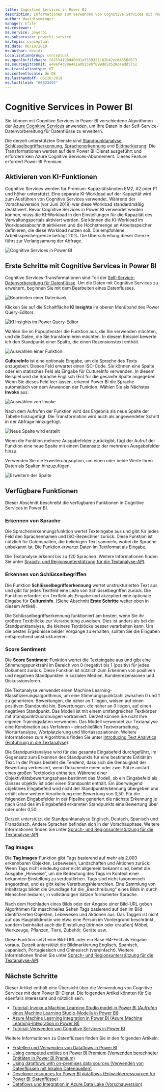 ```yaml
---
title: Cognitive Services in Power BI
description: Informationen zum Verwenden von Cognitive Services mit Power BI
author: davidiseminger
manager: kfile
ms.reviewer: ''
ms.service: powerbi
ms.subservice: powerbi-service
ms.topic: conceptual
ms.date: 06/10/2019
ms.author: davidi
LocalizationGroup: conceptual
ms.openlocfilehash: 267534198d40b91a5550321162b42ecd45500673
ms.sourcegitcommit: e48ef4c88e4a1a0b259bf899d85d520c4edd5751
ms.translationtype: HT
ms.contentlocale: de-DE
ms.lasthandoff: 06/10/2019
ms.locfileid: "66823492"
---
```

# <a name="cognitive-services-in-power-bi"></a>Cognitive Services in Power BI 

Sie können mit Cognitive Services in Power BI verschiedene Algorithmen der [Azure Cognitive Services](https://azure.microsoft.com/services/cognitive-services/) anwenden, um Ihre Daten in der Self-Service-Datenvorbereitung für Datenflüsse zu erweitern.

Die derzeit unterstützten Dienste sind [Standpunktanalyse](https://docs.microsoft.com/azure/cognitive-services/text-analytics/how-tos/text-analytics-how-to-sentiment-analysis), [Schlüsselbegriffserkennung](https://docs.microsoft.com/azure/cognitive-services/text-analytics/how-tos/text-analytics-how-to-keyword-extraction), [Sprachenerkennung](https://docs.microsoft.com/azure/cognitive-services/text-analytics/how-tos/text-analytics-how-to-language-detection) und [Bildmarkierung](https://docs.microsoft.com/azure/cognitive-services/computer-vision/concept-tagging-images). Die Transformationen werden auf dem Power BI-Dienst ausgeführt und erfordern kein Azure Cognitive Services-Abonnement. Dieses Feature erfordert Power BI Premium.

## <a name="enabling-ai-features"></a>**Aktivieren von KI-Funktionen**

Cognitive Services werden für Premium-Kapazitätsknoten EM2, A2 oder P1 und höher unterstützt. Eine separate KI-Workload auf der Kapazität wird zum Ausführen von Cognitive Services verwendet. Während der Vorschauversion (vor Juni 2019) war diese Workload standardmäßig deaktiviert. Bevor Cognitive Services in Power BI verwendet werden können, muss die KI-Workload in den Einstellungen für die Kapazität des Verwaltungsportals aktiviert werden. Sie können die KI-Workload im Workloadsabschnitt aktivieren und die Höchstmenge an Arbeitsspeicher definieren, die diese Workload nutzen soll. Die empfohlene Arbeitsspeichergrenze beträgt 20%. Die Überschreitung dieser Grenze führt zur Verlangsamung der Abfrage.

![Cognitive Services in Power BI](media/service-cognitive-services/cognitive-services_01.png)

## <a name="getting-started-with-cognitive-services-in-power-bi"></a>**Erste Schritte mit Cognitive Services in Power BI**

Cognitive Services-Transformationen sind Teil der [Self-Service-Datenvorbereitung für Datenflüsse](https://powerbi.microsoft.com/blog/introducing-power-bi-data-prep-wtih-dataflows/). Um die Daten mit Cognitive Services zu erweitern, beginnen Sie mit dem Bearbeiten eines Datenflusses.

![Bearbeiten einer Datenbank](media/service-cognitive-services/cognitive-services_02.png)

Klicken Sie auf die Schaltfläche **KI Insights** im oberen Menüband des Power Query-Editors.

![KI Insights im Power Query-Editor](media/service-cognitive-services/cognitive-services_03.png)

Wählen Sie im Popupfenster die Funktion aus, die Sie verwenden möchten, und die Daten, die Sie transformieren möchten. In diesem Beispiel bewerte ich den Standpunkt einer Spalte, die einen Rezensionstext enthält.

![Auswählen einer Funktion](media/service-cognitive-services/cognitive-services_04.png)

**CultureInfo** ist eine optionale Eingabe, um die Sprache des Texts anzugeben. Dieses Feld erwartet einen ISO-Code. Sie können eine Spalte oder ein statisches Feld als Eingabe für CultureInfo verwenden. In diesem Beispiel wird die Sprache Englisch (En) für die gesamte Spalte angegeben. Wenn Sie dieses Feld leer lassen, erkennt Power BI die Sprache automatisch vor dem Anwenden der Funktion. Wählen Sie als Nächstes **Invoke** aus.

![Auswählen von Invoke](media/service-cognitive-services/cognitive-services_05.png)

Nach dem Aufrufen der Funktion wird das Ergebnis als neue Spalte der Tabelle hinzugefügt. Die Transformation wird auch als angewendeter Schritt in der Abfrage hinzugefügt.

![Neue Spalte wird erstellt](media/service-cognitive-services/cognitive-services_06.png)

Wenn die Funktion mehrere Ausgabefelder zurückgibt, fügt der Aufruf der Funktion eine neue Spalte mit einem Datensatz der mehreren Ausgabefelder hinzu.

Verwenden Sie die Erweiterungsoption, um einen oder beide Werte Ihren Daten als Spalten hinzuzufügen.

![Erweitern der Spalte](media/service-cognitive-services/cognitive-services_07.png)

## <a name="available-functions"></a>**Verfügbare Funktionen**

Dieser Abschnitt beschreibt die verfügbaren Funktionen in Cognitive Services in Power BI.

### <a name="detect-language"></a>**Erkennen von Sprache**

Die Sprachenerkennungsfunktion wertet Texteingabe aus und gibt für jedes Feld den Sprachennamen und ISO-Bezeichner zurück. Diese Funktion ist nützlich für Datenspalten, die beliebigen Text sammeln, wobei die Sprache unbekannt ist. Die Funktion erwartet Daten im Textformat als Eingabe.

Die Textanalyse erkennt bis zu 120 Sprachen. Weitere Informationen finden Sie unter [Sprach- und Regionsunterstützung für die Textanalyse-API](https://docs.microsoft.com/azure/cognitive-services/text-analytics/text-analytics-supported-languages).

### <a name="extract-key-phrases"></a>**Erkennen von Schlüsselbegriffen**

Die Funktion **Schlüsselbegriffserkennung** wertet unstrukturierten Text aus und gibt für jedes Textfeld eine Liste von Schlüsselbegriffen zurück. Die Funktion erfordert ein Textfeld als Eingabe und akzeptiert eine optionale Eingabe für **Cultureinfo**. (Siehe Abschnitt **Erste Schritte** weiter oben in diesem Artikel).

Die Schlüsselbegriffserkennung funktioniert am besten, wenn Sie ihr größere Textblöcke zur Verarbeitung zuweisen. Dies ist anders als bei der Standpunktanalyse, die kleinere Textblöcke besser verarbeiten kann. Um die besten Ergebnisse beider Vorgänge zu erhalten, sollten Sie die Eingaben entsprechend umstrukturieren.

### <a name="score-sentiment"></a>**Score Sentiment**

Die **Score Sentiment**-Funktion wertet die Texteingabe aus und gibt eine Stimmungspunktzahl im Bereich von 0 (negativ) bis 1 (positiv) für jedes Dokument zurück. Diese Funktion ist nützlich zum Erkennen von positiven und negativen Standpunkten in sozialen Medien, Kundenrezensionen und Diskussionsforen.

Die Textanalyse verwendet einen Machine Learning-Klassifizierungsalgorithmus, um eine Stimmungspunktzahl zwischen 0 und 1 zu generieren. Bewertungen, die näher an 1 liegen, weisen auf einen positiven Standpunkt hin, Bewertungen, die näher an 0 liegen, auf einen negativen Standpunkt. Das Modell ist mit einem umfangreichen Textkörper mit Standpunktzuordnungen vortrainiert. Derzeit können Sie nicht Ihre eigenen Trainingsdaten verwenden. Das Modell verwendet zur Textanalyse eine Kombination aus Verfahren – einschließlich Textverarbeitung, Wortartanalyse, Wortplatzierung und Wortassoziationen. Weitere Informationen zum Algorithmus finden Sie unter [Introducing Text Analytics (Einführung in die Textanalyse)](https://blogs.technet.microsoft.com/machinelearning/2015/04/08/introducing-text-analytics-in-the-azure-ml-marketplace/).

Die Standpunktanalyse wird für das gesamte Eingabefeld durchgeführt, im Gegensatz zum Erkennen des Standpunkts für eine bestimmte Entität im Text. In der Praxis besteht die Tendenz, dass sich die Genauigkeit der Bewertung verbessert, wenn Dokumente einen oder zwei Sätze anstatt eines großen Textblocks enthalten. Während einer Objektivitätsbewertungsphase bestimmt das Modell, ob ein Eingabefeld als Ganzes objektiv ist oder einen Standpunkt enthält. Ein überwiegend objektives Eingabefeld wird nicht der Standpunkterkennung übergeben und erhält ohne weitere Verarbeitung eine Bewertung von 0,50. Für die folgenden Eingabefelder in der Pipeline generiert die nächste Erkennung je nach Grad des im Eingabefeld erkannten Standpunkts eine Bewertung über oder unter 0,50.

Derzeit unterstützt die Standpunktanalyse Englisch, Deutsch, Spanisch und Französisch. Andere Sprachen befinden sich in der Vorschauphase. Weitere Informationen finden Sie unter [Sprach- und Regionsunterstützung für die Textanalyse-API](https://docs.microsoft.com/azure/cognitive-services/text-analytics/text-analytics-supported-languages).

### <a name="tag-images"></a>**Tag Images**

Die **Tag Images**-Funktion gibt Tags basierend auf mehr als 2.000 erkennbaren Objekten, Lebewesen, Landschaften und Aktionen zurück. Wenn Tags nicht eindeutig oder nicht allgemein bekannt sind, bietet die Ausgabe „Hinweise“, um die Bedeutung des Tags im Kontext einer bekannten Einstellung zu verdeutlichen. Tags sind nicht taxonomisch angeordnet, und es gibt keine Vererbungshierarchien. Eine Sammlung von Inhaltstags bildet die Grundlage für die „Beschreibung“ eines Bilds in durch Menschen lesbarer, in vollständigen Sätzen formatierter Sprache.

Nach dem Hochladen eines Bilds oder der Angabe einer Bild-URL geben Algorithmen für maschinelles Sehen Tags basierend auf den im Bild identifizierten Objekten, Lebewesen und Aktionen aus. Das Taggen ist nicht auf das Hauptbildmotiv wie etwa eine Person im Vordergrund beschränkt, sondern beinhaltet auch die Einstellung (drinnen oder draußen) Möbel, Werkzeuge, Pflanzen, Tiere, Zubehör, Geräte usw.

Diese Funktion setzt eine Bild-URL oder ein Base-64-Feld als Eingabe voraus. Zurzeit unterstützt die Bildmarkierung Englisch, Spanisch, Japanisch, Portugiesisch und Chinesisch (vereinfacht). Weitere Informationen finden Sie unter [Sprach- und Regionsunterstützung für die Textanalyse-API](https://docs.microsoft.com/rest/api/cognitiveservices/computervision/tagimage/tagimage#uri-parameters).

## <a name="next-steps"></a>Nächste Schritte

Dieser Artikel enthält eine Übersicht über die Verwendung von Cognitive Services mit dem Power BI-Dienst. Die folgenden Artikel könnten für Sie ebenfalls interessant und nützlich sein. 

* [Tutorial: Invoke a Machine Learning Studio model in Power BI (Aufrufen eines Machine Learning Studio-Modells in Power BI)](service-tutorial-invoke-machine-learning-model.md)
* [Azure Machine Learning integration in Power BI (Azure Machine Learning-Integration in Power BI)](service-machine-learning-integration.md)
* [Tutorial: Verwenden von Cognitive Services in Power BI](service-tutorial-use-cognitive-services.md)


Weitere Informationen zu Datenflüssen finden Sie in den folgenden Artikeln:
* [Erstellen und Verwenden von Dataflows in Power BI](service-dataflows-create-use.md)
* [Using computed entities on Power BI Premium (Verwenden berechneter Entitäten in Power BI Premium)](service-dataflows-computed-entities-premium.md)
* [Using dataflows with on-premises data sources (Verwenden von Datenflüssen mit lokalen Datenquellen)](service-dataflows-on-premises-gateways.md)
* [Developer resources for Power BI dataflows (Entwicklerressourcen für Power BI-Datenflüsse)](service-dataflows-developer-resources.md)
* [Dataflows und Integration in Azure Data Lake (Vorschauversion)](service-dataflows-azure-data-lake-integration.md)